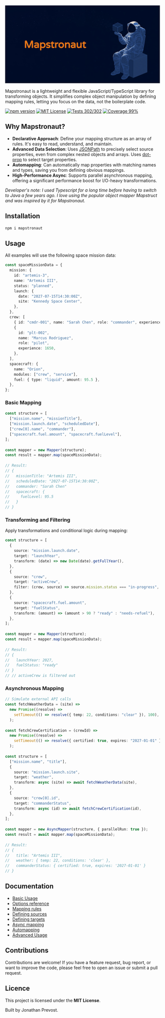 ![Mapstronaut Banner](./assets/banner.jpg)

Mapstronaut is a lightweight and flexible JavaScript/TypeScript library for transforming objects. It simplifies complex object manipulation by defining mapping rules, letting you focus on the data, not the boilerplate code.

[![npm version](https://img.shields.io/npm/v/mapstronaut)](https://www.npmjs.com/package/mapstronaut)
[![MIT License](https://img.shields.io/github/license/jprevo/mapstronaut)](https://github.com/jprevo/mapstronaut/blob/main/LICENSE)
[![Tests 302/302](https://img.shields.io/badge/tests-302/302-green)](https://github.com/jprevo/mapstronaut/tree/main/test)
[![Coverage 99%](https://img.shields.io/badge/coverage-99%25-green)](https://github.com/jprevo/mapstronaut/tree/main/test)

## Why Mapstronaut?

- **Declarative Approach**: Define your mapping structure as an array of rules. It's easy to read, understand, and maintain.
- **Advanced Data Selection**: Uses [JSONPath](https://www.npmjs.com/package/jsonpath-plus) to precisely select source properties, even from complex nested objects and arrays. Uses [dot-prop](https://www.npmjs.com/package/dot-prop) to select target properties.
- **Automapping**: Can automatically map properties with matching names and types, saving you from defining obvious mappings.
- **High-Performance Async**: Supports parallel asynchronous mapping, offering a significant performance boost for I/O-heavy transformations.

_Developer's note: I used Typescript for a long time before having to switch to Java a few years ago. I love using the popular object mapper Mapstruct and was inspired by it for Mapstronaut._

## Installation

```bash
npm i mapstronaut
```

## Usage

All examples will use the following space mission data:

```typescript
const spaceMissionData = {
  mission: {
    id: "artemis-3",
    name: "Artemis III",
    status: "planned",
    launch: {
      date: "2027-07-15T14:30:00Z",
      site: "Kennedy Space Center",
    },
  },
  crew: [
    { id: "cmdr-001", name: "Sarah Chen", role: "commander", experience: 2840 },
    {
      id: "plt-002",
      name: "Marcus Rodriguez",
      role: "pilot",
      experience: 1650,
    },
  ],
  spacecraft: {
    name: "Orion",
    modules: ["crew", "service"],
    fuel: { type: "liquid", amount: 95.5 },
  },
};
```

### Basic Mapping

```typescript
const structure = [
  ["mission.name", "missionTitle"],
  ["mission.launch.date", "scheduledDate"],
  ["crew[0].name", "commander"],
  ["spacecraft.fuel.amount", "spacecraft.fuelLevel"],
];

const mapper = new Mapper(structure);
const result = mapper.map(spaceMissionData);

// Result:
// {
//   missionTitle: "Artemis III",
//   scheduledDate: "2027-07-15T14:30:00Z",
//   commander: "Sarah Chen"
//   spacecraft: {
//     fuelLevel: 95.5
//   }
// }
```

### Transforming and Filtering

Apply transformations and conditional logic during mapping:

```typescript
const structure = [
  {
    source: "mission.launch.date",
    target: "launchYear",
    transform: (date) => new Date(date).getFullYear(),
  },
  {
    source: "crew",
    target: "activeCrew",
    filter: (crew, source) => source.mission.status === "in-progress",
  },
  {
    source: "spacecraft.fuel.amount",
    target: "fuelStatus",
    transform: (amount) => (amount > 90 ? "ready" : "needs-refuel"),
  },
];

const mapper = new Mapper(structure);
const result = mapper.map(spaceMissionData);

// Result:
// {
//   launchYear: 2027,
//   fuelStatus: "ready"
// }
// // activeCrew is filtered out
```

### Asynchronous Mapping

```typescript
// Simulate external API calls
const fetchWeatherData = (site) =>
  new Promise((resolve) =>
    setTimeout(() => resolve({ temp: 22, conditions: "clear" }), 100),
  );

const fetchCrewCertification = (crewId) =>
  new Promise((resolve) =>
    setTimeout(() => resolve({ certified: true, expires: "2027-01-01" }), 150),
  );

const structure = [
  ["mission.name", "title"],
  {
    source: "mission.launch.site",
    target: "weather",
    transform: async (site) => await fetchWeatherData(site),
  },
  {
    source: "crew[0].id",
    target: "commanderStatus",
    transform: async (id) => await fetchCrewCertification(id),
  },
];

const mapper = new AsyncMapper(structure, { parallelRun: true });
const result = await mapper.map(spaceMissionData);

// Result:
// {
//   title: "Artemis III",
//   weather: { temp: 22, conditions: 'clear' },
//   commanderStatus: { certified: true, expires: '2027-01-01' }
// }
```

## Documentation

- [Basic Usage](./docs/basic-usage.md)
- [Options reference](./docs/options.md)
- [Mapping rules](./docs/structure.md)
- [Defining sources](./docs/sources.md)
- [Defining targets](./docs/targets.md)
- [Async mapping](./docs/async.md)
- [Automapping](./docs/automapping.md)
- [Advanced Usage](./docs/advanced.md)

## Contributions

Contributions are welcome\! If you have a feature request, bug report, or want to improve the code, please feel free to open an issue or submit a pull request.

## Licence

This project is licensed under the **MIT License**.

Built by Jonathan Prevost.
